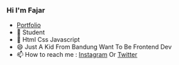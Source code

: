 ### Hi I'm Fajar
- [Portfolio](https://fajarr-m.github.io)
- 🔭 Student
- 🌱 Html Css Javascript
- 😄 Just A Kid From Bandung Want To Be Frontend Dev
- 📫 How to reach me : [Instagram](https://www.instagram.com/fmhabil._/) Or [Twitter](https://twitter.com/mlkywayy_)
